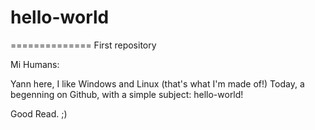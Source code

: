# hello-world
==============
First repository

Mi Humans:

Yann here, I like Windows and Linux (that's what I'm made of!)
Today, a begenning on Github, with a simple subject: hello-world!

Good Read. ;)
